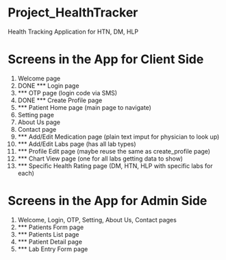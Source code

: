 # Project_HealthTracker
Health Tracking Application for HTN, DM, HLP

# Screens in the App for Client Side
1. Welcome page
2. DONE *** Login page
3. *** OTP page (login code via SMS)
4. DONE *** Create Profile page
5. *** Patient Home page (main page to navigate)
6. Setting page
7. About Us page
8. Contact page
9. *** Add/Edit Medication page (plain text imput for physician to look up)
10. *** Add/Edit Labs page (has all lab types)
11. *** Profile Edit page (maybe reuse the same as create_profile page)
12. *** Chart View page (one for all labs getting data to show)
13. *** Specific Health Rating page (DM, HTN, HLP with specific labs for each)

# Screens in the App for Admin Side
1. Welcome, Login, OTP, Setting, About Us, Contact pages
2. *** Patients Form page
3. *** Patients List page
4. *** Patient Detail page
5. *** Lab Entry Form page
